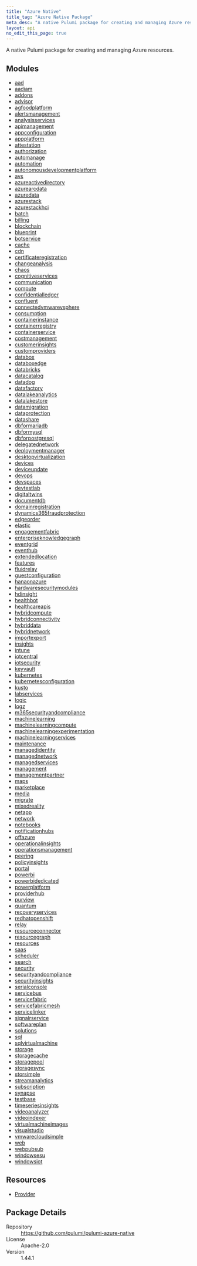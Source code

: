 ```yaml
---
title: "Azure Native"
title_tag: "Azure Native Package"
meta_desc: "A native Pulumi package for creating and managing Azure resources."
layout: api
no_edit_this_page: true
---
```


<!-- WARNING: this file was generated by Pulumi Docs Generator. -->
<!-- Do not edit by hand unless you're certain you know what you are doing! -->

A native Pulumi package for creating and managing Azure resources.

<h2 id="modules">Modules</h2>
<ul class="api">
    <li><a href="aad/" title="aad"><span class="api-symbol api-symbol--module"></span>aad</a></li>
    <li><a href="aadiam/" title="aadiam"><span class="api-symbol api-symbol--module"></span>aadiam</a></li>
    <li><a href="addons/" title="addons"><span class="api-symbol api-symbol--module"></span>addons</a></li>
    <li><a href="advisor/" title="advisor"><span class="api-symbol api-symbol--module"></span>advisor</a></li>
    <li><a href="agfoodplatform/" title="agfoodplatform"><span class="api-symbol api-symbol--module"></span>agfoodplatform</a></li>
    <li><a href="alertsmanagement/" title="alertsmanagement"><span class="api-symbol api-symbol--module"></span>alertsmanagement</a></li>
    <li><a href="analysisservices/" title="analysisservices"><span class="api-symbol api-symbol--module"></span>analysisservices</a></li>
    <li><a href="apimanagement/" title="apimanagement"><span class="api-symbol api-symbol--module"></span>apimanagement</a></li>
    <li><a href="appconfiguration/" title="appconfiguration"><span class="api-symbol api-symbol--module"></span>appconfiguration</a></li>
    <li><a href="appplatform/" title="appplatform"><span class="api-symbol api-symbol--module"></span>appplatform</a></li>
    <li><a href="attestation/" title="attestation"><span class="api-symbol api-symbol--module"></span>attestation</a></li>
    <li><a href="authorization/" title="authorization"><span class="api-symbol api-symbol--module"></span>authorization</a></li>
    <li><a href="automanage/" title="automanage"><span class="api-symbol api-symbol--module"></span>automanage</a></li>
    <li><a href="automation/" title="automation"><span class="api-symbol api-symbol--module"></span>automation</a></li>
    <li><a href="autonomousdevelopmentplatform/" title="autonomousdevelopmentplatform"><span class="api-symbol api-symbol--module"></span>autonomousdevelopmentplatform</a></li>
    <li><a href="avs/" title="avs"><span class="api-symbol api-symbol--module"></span>avs</a></li>
    <li><a href="azureactivedirectory/" title="azureactivedirectory"><span class="api-symbol api-symbol--module"></span>azureactivedirectory</a></li>
    <li><a href="azurearcdata/" title="azurearcdata"><span class="api-symbol api-symbol--module"></span>azurearcdata</a></li>
    <li><a href="azuredata/" title="azuredata"><span class="api-symbol api-symbol--module"></span>azuredata</a></li>
    <li><a href="azurestack/" title="azurestack"><span class="api-symbol api-symbol--module"></span>azurestack</a></li>
    <li><a href="azurestackhci/" title="azurestackhci"><span class="api-symbol api-symbol--module"></span>azurestackhci</a></li>
    <li><a href="batch/" title="batch"><span class="api-symbol api-symbol--module"></span>batch</a></li>
    <li><a href="billing/" title="billing"><span class="api-symbol api-symbol--module"></span>billing</a></li>
    <li><a href="blockchain/" title="blockchain"><span class="api-symbol api-symbol--module"></span>blockchain</a></li>
    <li><a href="blueprint/" title="blueprint"><span class="api-symbol api-symbol--module"></span>blueprint</a></li>
    <li><a href="botservice/" title="botservice"><span class="api-symbol api-symbol--module"></span>botservice</a></li>
    <li><a href="cache/" title="cache"><span class="api-symbol api-symbol--module"></span>cache</a></li>
    <li><a href="cdn/" title="cdn"><span class="api-symbol api-symbol--module"></span>cdn</a></li>
    <li><a href="certificateregistration/" title="certificateregistration"><span class="api-symbol api-symbol--module"></span>certificateregistration</a></li>
    <li><a href="changeanalysis/" title="changeanalysis"><span class="api-symbol api-symbol--module"></span>changeanalysis</a></li>
    <li><a href="chaos/" title="chaos"><span class="api-symbol api-symbol--module"></span>chaos</a></li>
    <li><a href="cognitiveservices/" title="cognitiveservices"><span class="api-symbol api-symbol--module"></span>cognitiveservices</a></li>
    <li><a href="communication/" title="communication"><span class="api-symbol api-symbol--module"></span>communication</a></li>
    <li><a href="compute/" title="compute"><span class="api-symbol api-symbol--module"></span>compute</a></li>
    <li><a href="confidentialledger/" title="confidentialledger"><span class="api-symbol api-symbol--module"></span>confidentialledger</a></li>
    <li><a href="confluent/" title="confluent"><span class="api-symbol api-symbol--module"></span>confluent</a></li>
    <li><a href="connectedvmwarevsphere/" title="connectedvmwarevsphere"><span class="api-symbol api-symbol--module"></span>connectedvmwarevsphere</a></li>
    <li><a href="consumption/" title="consumption"><span class="api-symbol api-symbol--module"></span>consumption</a></li>
    <li><a href="containerinstance/" title="containerinstance"><span class="api-symbol api-symbol--module"></span>containerinstance</a></li>
    <li><a href="containerregistry/" title="containerregistry"><span class="api-symbol api-symbol--module"></span>containerregistry</a></li>
    <li><a href="containerservice/" title="containerservice"><span class="api-symbol api-symbol--module"></span>containerservice</a></li>
    <li><a href="costmanagement/" title="costmanagement"><span class="api-symbol api-symbol--module"></span>costmanagement</a></li>
    <li><a href="customerinsights/" title="customerinsights"><span class="api-symbol api-symbol--module"></span>customerinsights</a></li>
    <li><a href="customproviders/" title="customproviders"><span class="api-symbol api-symbol--module"></span>customproviders</a></li>
    <li><a href="databox/" title="databox"><span class="api-symbol api-symbol--module"></span>databox</a></li>
    <li><a href="databoxedge/" title="databoxedge"><span class="api-symbol api-symbol--module"></span>databoxedge</a></li>
    <li><a href="databricks/" title="databricks"><span class="api-symbol api-symbol--module"></span>databricks</a></li>
    <li><a href="datacatalog/" title="datacatalog"><span class="api-symbol api-symbol--module"></span>datacatalog</a></li>
    <li><a href="datadog/" title="datadog"><span class="api-symbol api-symbol--module"></span>datadog</a></li>
    <li><a href="datafactory/" title="datafactory"><span class="api-symbol api-symbol--module"></span>datafactory</a></li>
    <li><a href="datalakeanalytics/" title="datalakeanalytics"><span class="api-symbol api-symbol--module"></span>datalakeanalytics</a></li>
    <li><a href="datalakestore/" title="datalakestore"><span class="api-symbol api-symbol--module"></span>datalakestore</a></li>
    <li><a href="datamigration/" title="datamigration"><span class="api-symbol api-symbol--module"></span>datamigration</a></li>
    <li><a href="dataprotection/" title="dataprotection"><span class="api-symbol api-symbol--module"></span>dataprotection</a></li>
    <li><a href="datashare/" title="datashare"><span class="api-symbol api-symbol--module"></span>datashare</a></li>
    <li><a href="dbformariadb/" title="dbformariadb"><span class="api-symbol api-symbol--module"></span>dbformariadb</a></li>
    <li><a href="dbformysql/" title="dbformysql"><span class="api-symbol api-symbol--module"></span>dbformysql</a></li>
    <li><a href="dbforpostgresql/" title="dbforpostgresql"><span class="api-symbol api-symbol--module"></span>dbforpostgresql</a></li>
    <li><a href="delegatednetwork/" title="delegatednetwork"><span class="api-symbol api-symbol--module"></span>delegatednetwork</a></li>
    <li><a href="deploymentmanager/" title="deploymentmanager"><span class="api-symbol api-symbol--module"></span>deploymentmanager</a></li>
    <li><a href="desktopvirtualization/" title="desktopvirtualization"><span class="api-symbol api-symbol--module"></span>desktopvirtualization</a></li>
    <li><a href="devices/" title="devices"><span class="api-symbol api-symbol--module"></span>devices</a></li>
    <li><a href="deviceupdate/" title="deviceupdate"><span class="api-symbol api-symbol--module"></span>deviceupdate</a></li>
    <li><a href="devops/" title="devops"><span class="api-symbol api-symbol--module"></span>devops</a></li>
    <li><a href="devspaces/" title="devspaces"><span class="api-symbol api-symbol--module"></span>devspaces</a></li>
    <li><a href="devtestlab/" title="devtestlab"><span class="api-symbol api-symbol--module"></span>devtestlab</a></li>
    <li><a href="digitaltwins/" title="digitaltwins"><span class="api-symbol api-symbol--module"></span>digitaltwins</a></li>
    <li><a href="documentdb/" title="documentdb"><span class="api-symbol api-symbol--module"></span>documentdb</a></li>
    <li><a href="domainregistration/" title="domainregistration"><span class="api-symbol api-symbol--module"></span>domainregistration</a></li>
    <li><a href="dynamics365fraudprotection/" title="dynamics365fraudprotection"><span class="api-symbol api-symbol--module"></span>dynamics365fraudprotection</a></li>
    <li><a href="edgeorder/" title="edgeorder"><span class="api-symbol api-symbol--module"></span>edgeorder</a></li>
    <li><a href="elastic/" title="elastic"><span class="api-symbol api-symbol--module"></span>elastic</a></li>
    <li><a href="engagementfabric/" title="engagementfabric"><span class="api-symbol api-symbol--module"></span>engagementfabric</a></li>
    <li><a href="enterpriseknowledgegraph/" title="enterpriseknowledgegraph"><span class="api-symbol api-symbol--module"></span>enterpriseknowledgegraph</a></li>
    <li><a href="eventgrid/" title="eventgrid"><span class="api-symbol api-symbol--module"></span>eventgrid</a></li>
    <li><a href="eventhub/" title="eventhub"><span class="api-symbol api-symbol--module"></span>eventhub</a></li>
    <li><a href="extendedlocation/" title="extendedlocation"><span class="api-symbol api-symbol--module"></span>extendedlocation</a></li>
    <li><a href="features/" title="features"><span class="api-symbol api-symbol--module"></span>features</a></li>
    <li><a href="fluidrelay/" title="fluidrelay"><span class="api-symbol api-symbol--module"></span>fluidrelay</a></li>
    <li><a href="guestconfiguration/" title="guestconfiguration"><span class="api-symbol api-symbol--module"></span>guestconfiguration</a></li>
    <li><a href="hanaonazure/" title="hanaonazure"><span class="api-symbol api-symbol--module"></span>hanaonazure</a></li>
    <li><a href="hardwaresecuritymodules/" title="hardwaresecuritymodules"><span class="api-symbol api-symbol--module"></span>hardwaresecuritymodules</a></li>
    <li><a href="hdinsight/" title="hdinsight"><span class="api-symbol api-symbol--module"></span>hdinsight</a></li>
    <li><a href="healthbot/" title="healthbot"><span class="api-symbol api-symbol--module"></span>healthbot</a></li>
    <li><a href="healthcareapis/" title="healthcareapis"><span class="api-symbol api-symbol--module"></span>healthcareapis</a></li>
    <li><a href="hybridcompute/" title="hybridcompute"><span class="api-symbol api-symbol--module"></span>hybridcompute</a></li>
    <li><a href="hybridconnectivity/" title="hybridconnectivity"><span class="api-symbol api-symbol--module"></span>hybridconnectivity</a></li>
    <li><a href="hybriddata/" title="hybriddata"><span class="api-symbol api-symbol--module"></span>hybriddata</a></li>
    <li><a href="hybridnetwork/" title="hybridnetwork"><span class="api-symbol api-symbol--module"></span>hybridnetwork</a></li>
    <li><a href="importexport/" title="importexport"><span class="api-symbol api-symbol--module"></span>importexport</a></li>
    <li><a href="insights/" title="insights"><span class="api-symbol api-symbol--module"></span>insights</a></li>
    <li><a href="intune/" title="intune"><span class="api-symbol api-symbol--module"></span>intune</a></li>
    <li><a href="iotcentral/" title="iotcentral"><span class="api-symbol api-symbol--module"></span>iotcentral</a></li>
    <li><a href="iotsecurity/" title="iotsecurity"><span class="api-symbol api-symbol--module"></span>iotsecurity</a></li>
    <li><a href="keyvault/" title="keyvault"><span class="api-symbol api-symbol--module"></span>keyvault</a></li>
    <li><a href="kubernetes/" title="kubernetes"><span class="api-symbol api-symbol--module"></span>kubernetes</a></li>
    <li><a href="kubernetesconfiguration/" title="kubernetesconfiguration"><span class="api-symbol api-symbol--module"></span>kubernetesconfiguration</a></li>
    <li><a href="kusto/" title="kusto"><span class="api-symbol api-symbol--module"></span>kusto</a></li>
    <li><a href="labservices/" title="labservices"><span class="api-symbol api-symbol--module"></span>labservices</a></li>
    <li><a href="logic/" title="logic"><span class="api-symbol api-symbol--module"></span>logic</a></li>
    <li><a href="logz/" title="logz"><span class="api-symbol api-symbol--module"></span>logz</a></li>
    <li><a href="m365securityandcompliance/" title="m365securityandcompliance"><span class="api-symbol api-symbol--module"></span>m365securityandcompliance</a></li>
    <li><a href="machinelearning/" title="machinelearning"><span class="api-symbol api-symbol--module"></span>machinelearning</a></li>
    <li><a href="machinelearningcompute/" title="machinelearningcompute"><span class="api-symbol api-symbol--module"></span>machinelearningcompute</a></li>
    <li><a href="machinelearningexperimentation/" title="machinelearningexperimentation"><span class="api-symbol api-symbol--module"></span>machinelearningexperimentation</a></li>
    <li><a href="machinelearningservices/" title="machinelearningservices"><span class="api-symbol api-symbol--module"></span>machinelearningservices</a></li>
    <li><a href="maintenance/" title="maintenance"><span class="api-symbol api-symbol--module"></span>maintenance</a></li>
    <li><a href="managedidentity/" title="managedidentity"><span class="api-symbol api-symbol--module"></span>managedidentity</a></li>
    <li><a href="managednetwork/" title="managednetwork"><span class="api-symbol api-symbol--module"></span>managednetwork</a></li>
    <li><a href="managedservices/" title="managedservices"><span class="api-symbol api-symbol--module"></span>managedservices</a></li>
    <li><a href="management/" title="management"><span class="api-symbol api-symbol--module"></span>management</a></li>
    <li><a href="managementpartner/" title="managementpartner"><span class="api-symbol api-symbol--module"></span>managementpartner</a></li>
    <li><a href="maps/" title="maps"><span class="api-symbol api-symbol--module"></span>maps</a></li>
    <li><a href="marketplace/" title="marketplace"><span class="api-symbol api-symbol--module"></span>marketplace</a></li>
    <li><a href="media/" title="media"><span class="api-symbol api-symbol--module"></span>media</a></li>
    <li><a href="migrate/" title="migrate"><span class="api-symbol api-symbol--module"></span>migrate</a></li>
    <li><a href="mixedreality/" title="mixedreality"><span class="api-symbol api-symbol--module"></span>mixedreality</a></li>
    <li><a href="netapp/" title="netapp"><span class="api-symbol api-symbol--module"></span>netapp</a></li>
    <li><a href="network/" title="network"><span class="api-symbol api-symbol--module"></span>network</a></li>
    <li><a href="notebooks/" title="notebooks"><span class="api-symbol api-symbol--module"></span>notebooks</a></li>
    <li><a href="notificationhubs/" title="notificationhubs"><span class="api-symbol api-symbol--module"></span>notificationhubs</a></li>
    <li><a href="offazure/" title="offazure"><span class="api-symbol api-symbol--module"></span>offazure</a></li>
    <li><a href="operationalinsights/" title="operationalinsights"><span class="api-symbol api-symbol--module"></span>operationalinsights</a></li>
    <li><a href="operationsmanagement/" title="operationsmanagement"><span class="api-symbol api-symbol--module"></span>operationsmanagement</a></li>
    <li><a href="peering/" title="peering"><span class="api-symbol api-symbol--module"></span>peering</a></li>
    <li><a href="policyinsights/" title="policyinsights"><span class="api-symbol api-symbol--module"></span>policyinsights</a></li>
    <li><a href="portal/" title="portal"><span class="api-symbol api-symbol--module"></span>portal</a></li>
    <li><a href="powerbi/" title="powerbi"><span class="api-symbol api-symbol--module"></span>powerbi</a></li>
    <li><a href="powerbidedicated/" title="powerbidedicated"><span class="api-symbol api-symbol--module"></span>powerbidedicated</a></li>
    <li><a href="powerplatform/" title="powerplatform"><span class="api-symbol api-symbol--module"></span>powerplatform</a></li>
    <li><a href="providerhub/" title="providerhub"><span class="api-symbol api-symbol--module"></span>providerhub</a></li>
    <li><a href="purview/" title="purview"><span class="api-symbol api-symbol--module"></span>purview</a></li>
    <li><a href="quantum/" title="quantum"><span class="api-symbol api-symbol--module"></span>quantum</a></li>
    <li><a href="recoveryservices/" title="recoveryservices"><span class="api-symbol api-symbol--module"></span>recoveryservices</a></li>
    <li><a href="redhatopenshift/" title="redhatopenshift"><span class="api-symbol api-symbol--module"></span>redhatopenshift</a></li>
    <li><a href="relay/" title="relay"><span class="api-symbol api-symbol--module"></span>relay</a></li>
    <li><a href="resourceconnector/" title="resourceconnector"><span class="api-symbol api-symbol--module"></span>resourceconnector</a></li>
    <li><a href="resourcegraph/" title="resourcegraph"><span class="api-symbol api-symbol--module"></span>resourcegraph</a></li>
    <li><a href="resources/" title="resources"><span class="api-symbol api-symbol--module"></span>resources</a></li>
    <li><a href="saas/" title="saas"><span class="api-symbol api-symbol--module"></span>saas</a></li>
    <li><a href="scheduler/" title="scheduler"><span class="api-symbol api-symbol--module"></span>scheduler</a></li>
    <li><a href="search/" title="search"><span class="api-symbol api-symbol--module"></span>search</a></li>
    <li><a href="security/" title="security"><span class="api-symbol api-symbol--module"></span>security</a></li>
    <li><a href="securityandcompliance/" title="securityandcompliance"><span class="api-symbol api-symbol--module"></span>securityandcompliance</a></li>
    <li><a href="securityinsights/" title="securityinsights"><span class="api-symbol api-symbol--module"></span>securityinsights</a></li>
    <li><a href="serialconsole/" title="serialconsole"><span class="api-symbol api-symbol--module"></span>serialconsole</a></li>
    <li><a href="servicebus/" title="servicebus"><span class="api-symbol api-symbol--module"></span>servicebus</a></li>
    <li><a href="servicefabric/" title="servicefabric"><span class="api-symbol api-symbol--module"></span>servicefabric</a></li>
    <li><a href="servicefabricmesh/" title="servicefabricmesh"><span class="api-symbol api-symbol--module"></span>servicefabricmesh</a></li>
    <li><a href="servicelinker/" title="servicelinker"><span class="api-symbol api-symbol--module"></span>servicelinker</a></li>
    <li><a href="signalrservice/" title="signalrservice"><span class="api-symbol api-symbol--module"></span>signalrservice</a></li>
    <li><a href="softwareplan/" title="softwareplan"><span class="api-symbol api-symbol--module"></span>softwareplan</a></li>
    <li><a href="solutions/" title="solutions"><span class="api-symbol api-symbol--module"></span>solutions</a></li>
    <li><a href="sql/" title="sql"><span class="api-symbol api-symbol--module"></span>sql</a></li>
    <li><a href="sqlvirtualmachine/" title="sqlvirtualmachine"><span class="api-symbol api-symbol--module"></span>sqlvirtualmachine</a></li>
    <li><a href="storage/" title="storage"><span class="api-symbol api-symbol--module"></span>storage</a></li>
    <li><a href="storagecache/" title="storagecache"><span class="api-symbol api-symbol--module"></span>storagecache</a></li>
    <li><a href="storagepool/" title="storagepool"><span class="api-symbol api-symbol--module"></span>storagepool</a></li>
    <li><a href="storagesync/" title="storagesync"><span class="api-symbol api-symbol--module"></span>storagesync</a></li>
    <li><a href="storsimple/" title="storsimple"><span class="api-symbol api-symbol--module"></span>storsimple</a></li>
    <li><a href="streamanalytics/" title="streamanalytics"><span class="api-symbol api-symbol--module"></span>streamanalytics</a></li>
    <li><a href="subscription/" title="subscription"><span class="api-symbol api-symbol--module"></span>subscription</a></li>
    <li><a href="synapse/" title="synapse"><span class="api-symbol api-symbol--module"></span>synapse</a></li>
    <li><a href="testbase/" title="testbase"><span class="api-symbol api-symbol--module"></span>testbase</a></li>
    <li><a href="timeseriesinsights/" title="timeseriesinsights"><span class="api-symbol api-symbol--module"></span>timeseriesinsights</a></li>
    <li><a href="videoanalyzer/" title="videoanalyzer"><span class="api-symbol api-symbol--module"></span>videoanalyzer</a></li>
    <li><a href="videoindexer/" title="videoindexer"><span class="api-symbol api-symbol--module"></span>videoindexer</a></li>
    <li><a href="virtualmachineimages/" title="virtualmachineimages"><span class="api-symbol api-symbol--module"></span>virtualmachineimages</a></li>
    <li><a href="visualstudio/" title="visualstudio"><span class="api-symbol api-symbol--module"></span>visualstudio</a></li>
    <li><a href="vmwarecloudsimple/" title="vmwarecloudsimple"><span class="api-symbol api-symbol--module"></span>vmwarecloudsimple</a></li>
    <li><a href="web/" title="web"><span class="api-symbol api-symbol--module"></span>web</a></li>
    <li><a href="webpubsub/" title="webpubsub"><span class="api-symbol api-symbol--module"></span>webpubsub</a></li>
    <li><a href="windowsesu/" title="windowsesu"><span class="api-symbol api-symbol--module"></span>windowsesu</a></li>
    <li><a href="windowsiot/" title="windowsiot"><span class="api-symbol api-symbol--module"></span>windowsiot</a></li>
</ul>

<h2 id="resources">Resources</h2>
<ul class="api">
    <li><a href="provider" title="Provider"><span class="api-symbol api-symbol--resource"></span>Provider</a></li>
</ul>

<h2 id="package-details">Package Details</h2>
<dl class="package-details">
	<dt>Repository</dt>
	<dd><a href="https://github.com/pulumi/pulumi-azure-native">https://github.com/pulumi/pulumi-azure-native</a></dd>
	<dt>License</dt>
	<dd>Apache-2.0</dd>
	<dt>Version</dt>
	<dd>1.44.1</dd>
</dl>

